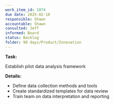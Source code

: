 ```yaml
---
work_item_id: 1074
due date: 2025-02-10
responsible: Shawn
accountable: Shawn
consulted: Jeff
informed: Board
status: Backlog
folder: 90 days/Product/Innovation
---
```


**Task:**

Establish pilot data analysis framework

**Details:**

- Define data collection methods and tools
- Create standardized templates for data review
- Train team on data interpretation and reporting
